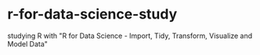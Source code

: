 # r-for-data-science-study
studying R with "R for Data Science - Import, Tidy, Transform, Visualize and Model Data"
